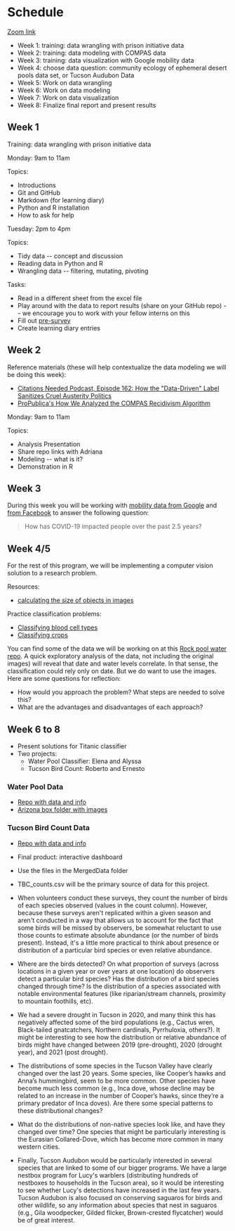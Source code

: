 # Schedule

[Zoom link](https://arizona.zoom.us/my/picoral)

* Week 1: training: data wrangling with prison initiative data
* Week 2: training: data modeling with COMPAS data
* Week 3: training: data visualization with Google mobility data
* Week 4: choose data question: community ecology of ephemeral desert pools data set, or Tucson Audubon Data
* Week 5: Work on data wrangling
* Week 6: Work on data modeling
* Week 7: Work on data visualization
* Week 8: Finalize final report and present results

## Week 1

Training: data wrangling with prison initiative data

Monday: 9am to 11am

Topics:

* Introductions
* Git and GitHub
* Markdown (for learning diary)
* Python and R installation
* How to ask for help

Tuesday: 2pm to 4pm

Topics:

* Tidy data -- concept and discussion
* Reading data in Python and R
* Wrangling data -- filtering, mutating, pivoting

Tasks:

* Read in a different sheet from the excel file
* Play around with the data to report results (share on your GitHub repo) -- we encourage you to work with your fellow interns on this
* Fill out [pre-survey](https://uarizona.co1.qualtrics.com/jfe/form/SV_elhIacPHXWbKFds)
* Create learning diary entries

## Week 2

Reference materials (these will help contextualize the data modeling we will be doing this week):

* [Citations Needed Podcast, Episode 162: How the "Data-Driven" Label Sanitizes Cruel Austerity Politics](https://citationsneeded.libsyn.com/episode-162-how-the-data-driven-label-sanitizes-cruel-austerity-politics)
* [ProPublica's How We Analyzed the COMPAS Recidivism Algorithm](https://www.propublica.org/article/how-we-analyzed-the-compas-recidivism-algorithm)


Monday: 9am to 11am

Topics:

* Analysis Presentation
* Share repo links with Adriana
* Modeling -- what is it? 
* Demonstration in R

## Week 3

During this week you will be working with [mobility data from Google](https://www.google.com/covid19/mobility/) and [from Facebook](https://dataforgood.facebook.com/dfg/covid-19) to answer the following question:

> How has COVID-19 impacted people over the past 2.5 years?

## Week 4/5

For the rest of this program, we will be implementing a computer vision solution to a research problem. 

Resources:
* [calculating the size of objects in images](https://www.uniquesoftwaredev.com/calculating-the-size-of-objects-in-photos-with-computer-vision/)

Practice classification problems:
* [Classifying blood cell types](https://www.kaggle.com/datasets/paultimothymooney/blood-cells)
* [Classifying crops](https://www.kaggle.com/datasets/aman2000jaiswal/agriculture-crop-images)

You can find some of the data we will be working on at this [Rock pool water repo](https://github.com/cct-datascience/Rock-Pool-Data). A quick exploratory analysis of the data, not including the original images) will reveal that date and water levels correlate. In that sense, the classification could rely only on date. But we do want to use the images. Here are some questions for reflection:

* How would you approach the problem? What steps are needed to solve this?
* What are the advantages and disadvantages of each approach?

## Week 6 to 8

* Present solutions for Titanic classifier
* Two projects:
  * Water Pool Classifier: Elena and Alyssa
  * Tucson Bird Count: Roberto and Ernesto

### Water Pool Data

* [Repo with data and info](https://github.com/cct-datascience/Rock-Pool-Data)
* [Arizona box folder with images](https://arizona.box.com/s/ufrmwkoqw68x9k8egk4rdnb82qde96qn)

### Tucson Bird Count Data

* [Repo with data and info](https://github.com/ezylstra/TBC_UACollab)
* Final product: interactive dashboard

* Use the files in the MergedData folder 
* TBC_counts.csv will be the primary source of data for this project.
* When volunteers conduct these surveys, they count the number of birds of each species observed (values in the count column). However, because these surveys aren't replicated within a given season and aren't conducted in a way that allows us to account for the fact that some birds will be missed by observers, be somewhat reluctant to use those counts to estimate absolute abundance (or the number of birds present).  Instead, it's a little more practical to think about presence or distribution of a particular bird species or even relative abundance.  
* Where are the birds detected? On what proportion of surveys (across locations in a given year or over years at one location) do observers detect a particular bird species? Has the distribution of a bird species changed through time?  Is the distribution of a species associated with notable environmental features (like riparian/stream channels, proximity to mountain foothills, etc).


* We had a severe drought in Tucson in 2020, and many think this has negatively affected some of the bird populations (e.g., Cactus wren, Black-tailed gnatcatchers, Northern cardinals, Pyrrhuloxia, others?).  It might be interesting to see how the distribution or relative abundance of birds might have changed between 2019 (pre-drought), 2020 (drought year), and 2021 (post drought).
* The distributions of some species in the Tucson Valley have clearly changed over the last 20 years.  Some species, like Cooper’s hawks and Anna’s hummingbird, seem to be more common.  Other species have become much less common (e.g., Inca dove, whose decline may be related to an increase in the number of Cooper’s hawks, since they’re a primary predator of Inca doves).  Are there some special patterns to these distributional changes?  
* What do the distributions of non-native species look like, and have they changed over time?  One species that might be particularly interesting is the Eurasian Collared-Dove, which has become more common in many western cities.
* Finally, Tucson Audubon would be particularly interested in several species that are linked to some of our bigger programs.  We have a large nestbox program for Lucy's warblers (distributing hundreds of nestboxes to households in the Tucson area), so it would be interesting to see whether Lucy's detections have increased in the last few years.  Tucson Audubon is also focused on conserving saguaros for birds and other wildlife, so any information about species that nest in saguaros (e.g., Gila woodpecker, Gilded flicker, Brown-crested flycatcher) would be of great interest.




